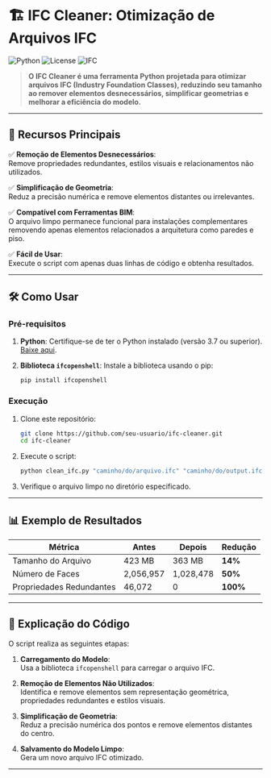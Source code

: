# 🏗️ **IFC Cleaner: Otimização de Arquivos IFC**

![Python](https://img.shields.io/badge/Python-3.7%20|%203.8%20|%203.9%20|%203.10-blue?logo=python) ![License](https://img.shields.io/badge/License-MIT-green) ![IFC](https://img.shields.io/badge/IFC-Cleaner-orange)

> **O IFC Cleaner é uma ferramenta Python projetada para otimizar arquivos IFC (Industry Foundation Classes), reduzindo seu tamanho ao remover elementos desnecessários, simplificar geometrias e melhorar a eficiência do modelo.**

---

## 🌟 **Recursos Principais**

✅ **Remoção de Elementos Desnecessários**:  
Remove propriedades redundantes, estilos visuais e relacionamentos não utilizados.

✅ **Simplificação de Geometria**:  
Reduz a precisão numérica e remove elementos distantes ou irrelevantes.

✅ **Compatível com Ferramentas BIM**:  
O arquivo limpo permanece funcional para instalações complementares removendo apenas elementos relacionados a arquitetura como paredes e piso.

✅ **Fácil de Usar**:  
Execute o script com apenas duas linhas de código e obtenha resultados.

---

## 🛠️ **Como Usar**

### **Pré-requisitos**

1. **Python**: Certifique-se de ter o Python instalado (versão 3.7 ou superior).  
   [Baixe aqui](https://www.python.org/downloads/).

2. **Biblioteca `ifcopenshell`**: Instale a biblioteca usando o pip:
   ```bash
   pip install ifcopenshell
   ```

### **Execução**

1. Clone este repositório:
   ```bash
   git clone https://github.com/seu-usuario/ifc-cleaner.git
   cd ifc-cleaner
   ```

2. Execute o script:
   ```python
   python clean_ifc.py "caminho/do/arquivo.ifc" "caminho/do/output.ifc"
   ```

3. Verifique o arquivo limpo no diretório especificado.

---

## 📊 **Exemplo de Resultados**

| **Métrica**               | **Antes**       | **Depois**      | **Redução** |
|---------------------------|-----------------|-----------------|-------------|
| Tamanho do Arquivo        | 423 MB          | 363 MB          | **14%**     |
| Número de Faces           | 2,056,957       | 1,028,478       | **50%**     |
| Propriedades Redundantes  | 46,072          | 0               | **100%**    |

---

## 📝 **Explicação do Código**

O script realiza as seguintes etapas:

1. **Carregamento do Modelo**:  
   Usa a biblioteca `ifcopenshell` para carregar o arquivo IFC.

2. **Remoção de Elementos Não Utilizados**:  
   Identifica e remove elementos sem representação geométrica, propriedades redundantes e estilos visuais.

3. **Simplificação de Geometria**:  
   Reduz a precisão numérica dos pontos e remove elementos distantes do centro.

4. **Salvamento do Modelo Limpo**:  
   Gera um novo arquivo IFC otimizado.

---

